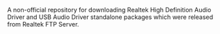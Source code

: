 A non-official repository for downloading Realtek High Definition Audio Driver and USB Audio Driver standalone packages which were released from Realtek FTP Server.
